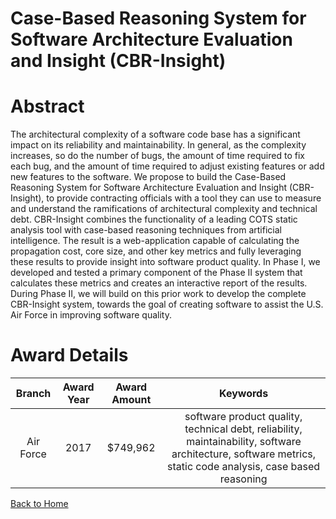 
Case-Based Reasoning System for Software Architecture Evaluation and Insight (CBR-Insight)
==========================================================================================

# Abstract


The architectural complexity of a software code base has a significant impact on its reliability and maintainability. In general, as the complexity increases, so do the number of bugs, the amount of time required to fix each bug, and the amount of time required to adjust existing features or add new features to the software. We propose to build the Case-Based Reasoning System for Software Architecture Evaluation and Insight (CBR-Insight), to provide contracting officials with a tool they can use to measure and understand the ramifications of architectural complexity and technical debt.  CBR-Insight combines the functionality of a leading COTS static analysis tool with case-based reasoning techniques from artificial intelligence. The result is a web-application capable of calculating the propagation cost, core size, and other key metrics and fully leveraging these results to provide insight into software product quality. In Phase I, we developed and tested a primary component of the Phase II system that calculates these metrics and creates an interactive report of the results.   During Phase II, we will build on this prior work to develop the complete CBR-Insight system, towards the goal of creating software to assist the U.S. Air Force in improving software quality.  

# Award Details

|Branch|Award Year|Award Amount|Keywords|
| :---: | :---: | :---: | :---: |
|Air Force|2017|$749,962|software product quality, technical debt, reliability, maintainability, software architecture, software metrics, static code analysis, case based reasoning|
  
  


[Back to Home](https://github.com/chrischow/dod_sbir_awards/DJ/#1371)